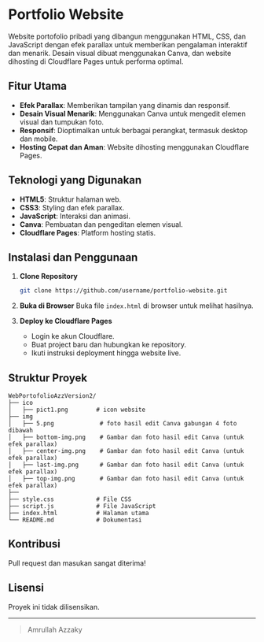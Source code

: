 # Portfolio Website

Website portofolio pribadi yang dibangun menggunakan HTML, CSS, dan JavaScript dengan efek parallax untuk memberikan pengalaman interaktif dan menarik. Desain visual dibuat menggunakan Canva, dan website dihosting di Cloudflare Pages untuk performa optimal.

## Fitur Utama
- **Efek Parallax**: Memberikan tampilan yang dinamis dan responsif.
- **Desain Visual Menarik**: Menggunakan Canva untuk mengedit elemen visual dan tumpukan foto.
- **Responsif**: Dioptimalkan untuk berbagai perangkat, termasuk desktop dan mobile.
- **Hosting Cepat dan Aman**: Website dihosting menggunakan Cloudflare Pages.

## Teknologi yang Digunakan
- **HTML5**: Struktur halaman web.
- **CSS3**: Styling dan efek parallax.
- **JavaScript**: Interaksi dan animasi.
- **Canva**: Pembuatan dan pengeditan elemen visual.
- **Cloudflare Pages**: Platform hosting statis.

## Instalasi dan Penggunaan
1. **Clone Repository**
   ```bash
   git clone https://github.com/username/portfolio-website.git
   ```

2. **Buka di Browser**
   Buka file `index.html` di browser untuk melihat hasilnya.

3. **Deploy ke Cloudflare Pages**
   - Login ke akun Cloudflare.
   - Buat project baru dan hubungkan ke repository.
   - Ikuti instruksi deployment hingga website live.

## Struktur Proyek
```
WebPortofolioAzzVersion2/
├── ico
│   ├── pict1.png        # icon website 
├── img
│   ├── 5.png             # foto hasil edit Canva gabungan 4 foto dibawah
│   ├── bottom-img.png    # Gambar dan foto hasil edit Canva (untuk efek parallax)
│   ├── center-img.png    # Gambar dan foto hasil edit Canva (untuk efek parallax)
│   ├── last-img.png      # Gambar dan foto hasil edit Canva (untuk efek parallax)
│   ├── top-img.png       # Gambar dan foto hasil edit Canva (untuk efek parallax)
├──
├── style.css            # File CSS
├── script.js            # File JavaScript
├── index.html           # Halaman utama
└── README.md            # Dokumentasi
```

## Kontribusi
Pull request dan masukan sangat diterima! 

## Lisensi
Proyek ini tidak dilisensikan.

---
> Amrullah Azzaky

